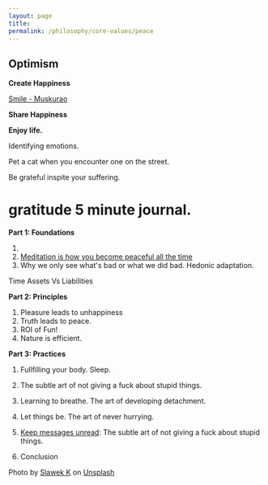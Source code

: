```yaml
---
layout: page
title: 
permalink: /philosophy/core-values/peace
---
```


## Optimism

**Create Happiness**

[Smile - Muskurao](https://www.linkedin.com/feed/update/urn:li:activity:7062043426589974528?utm_source=share&utm_medium=member_desktop)

**Share Happiness**

**Enjoy life.**

Identifying emotions.

Pet a cat when you encounter one on the street.

Be grateful inspite your suffering.

# gratitude 5 minute journal.

**Part 1: Foundations**

1.
2. [Meditation is how you become peaceful all the time](/meditation)
3. Why we only see what's bad or what we did bad. Hedonic adaptation.

Time Assets Vs Liabilities

**Part 2: Principles**

1. Pleasure leads to unhappiness
2. Truth leads to peace.
3. ROI of Fun!
4. Nature is efficient.

**Part 3: Practices**

1. Fullfilling your body. Sleep.
2. The subtle art of not giving a fuck about stupid things.
3. Learning to breathe. The art of developing detachment.
4. Let things be. The art of never hurrying.
5. [Keep messages unread](/v1/messages-unread): The subtle art of not giving a fuck about stupid things.

10. Conclusion

Photo by <a href="https://unsplash.com/@s1awek?utm_source=unsplash&utm_medium=referral&utm_content=creditCopyText">Slawek K</a> on <a href="https://unsplash.com/s/photos/sun-rise?utm_source=unsplash&utm_medium=referral&utm_content=creditCopyText">Unsplash</a>